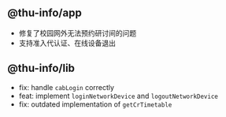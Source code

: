 ## @thu-info/app
- 修复了校园网外无法预约研讨间的问题
- 支持准入代认证、在线设备退出

## @thu-info/lib
- fix: handle `cabLogin` correctly
- feat: implement `loginNetworkDevice` and `logoutNetworkDevice`
- fix: outdated implementation of `getCrTimetable`
